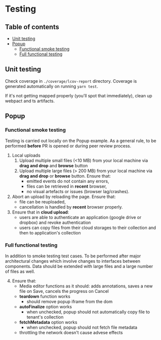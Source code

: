 # Testing
## Table of contents
* [Unit testing](#markdown-header-unit-testing)
* [Popup](#markdown-header-popup)
    * [Functional smoke testing](#markdown-header-functional-smoke-testing)
    * [Full functional testing](#markdown-header-full-functional-testing)

## Unit testing

Check coverage in `./coverage/lcov-report` directory. Coverage is generated automatically on running `yarn test`.

If it's not getting mapped properly (you'll spot that immediately), clean up webpact and ts artifacts.

## Popup

### Functional smoke testing

Testing is carried out locally on the Popup example. As a general rule,
to be performed **before** PR is opened or during peer review process.

1. Local uploads
    1. Upload multiple small files (<10 MB) from your local machine via **drag and drop** and **browse** button
    2. Upload multiple large files (> 200 MB) from your local machine via **drag and drop** or **browse** button. Ensure that:
        * emitted events do not contain any errors,
        * files can be retrieved in **recent** browser,
        * no visual artefacts or issues (browser lag/crashes).
2. Abort an upload by reloading the page. Ensure that:
    * file can be reuploaded,
    * cancellation is handled by **recent** browser properly.
3. Ensure that in **cloud upload**:
    * users are able to authenticate an application (google drive or dropbox) and revoke authentication
    * users can copy files from their cloud storages to their collection and then to application's collection


### Full functional testing

In addition to smoke testing test cases. To be performed after major architectural changes which involve changes to 
interfaces between components. Data should be extended with large files and a large number of files as well.

4. Ensure that:
    * Media editor functions as it should: adds annotations, saves a new file on Save, cancels the progress on Cancel
    * **teardown** function works
        * should remove popup iframe from the dom
    * **autoFinalize** option works
        * when unchecked, popup should not automatically copy file to tenant's collection
    * **fetchMetadata** option works
        * when unchecked, popup should not fetch file metadata
    * throttling the network doesn't cause advese effects